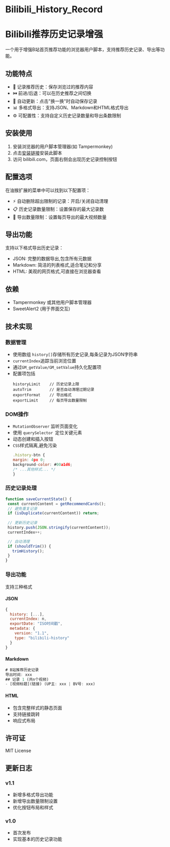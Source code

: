# Bilibili_History_Record
# Bilibili推荐历史记录增强

一个用于增强B站首页推荐功能的浏览器用户脚本，支持推荐历史记录、导出等功能。

## 功能特点

- 📝 记录推荐历史：保存浏览过的推荐内容
- ⏮️ 前进/后退：可以在历史推荐之间切换  
- 🔄 自动更新：点击"换一换"时自动保存记录
- 📊 多格式导出：支持JSON、Markdown和HTML格式导出
- ⚙️ 可配置性：支持自定义历史记录数量和导出条数限制

## 安装使用

1. 安装浏览器的用户脚本管理器(如 Tampermonkey)
2. 点击[安装链接]()安装此脚本
3. 访问 bilibili.com，页面右侧会出现历史记录控制按钮

## 配置选项

在油猴扩展的菜单中可以找到以下配置项：

- ⚡ 自动删除超出限制的记录：开启/关闭自动清理
- 📋 历史记录数量限制：设置保存的最大记录数
- 🔢 导出数量限制：设置每页导出的最大视频数量

## 导出功能

支持以下格式导出历史记录：

- JSON: 完整的数据导出,包含所有元数据
- Markdown: 简洁的列表格式,适合笔记和分享
- HTML: 美观的网页格式,可直接在浏览器查看

## 依赖

- Tampermonkey 或其他用户脚本管理器
- SweetAlert2 (用于界面交互)

## 技术实现
### 数据管理
- 使用数组 `history[]`存储所有历史记录,每条记录为JSON字符串
- `currentIndex`追踪当前浏览位置
- 通过`GM_getValue/GM_setValue`持久化配置项
- 配置项包括
  ```javasccript
  historyLimit    // 历史记录上限
  autoTrim        // 是否自动清理过期记录  
  exportFormat    // 导出格式
  exportLimit     // 每页导出数量限制
  ```
### DOM操作
- `MutationObserver` 监听页面变化
- 使用 `querySelector `定位关键元素
- 动态创建和插入按钮
- `CSS`样式隔离,避免污染
  ```javascript
  .history-btn {
  margin: 4px 0;
  background-color: #00a1d6;
  /* ...其他样式... */
  }
  ```
### 历史记录处理
 ```javascript
function saveCurrentState() {
  const currentContent = getRecommendCards();
  // 避免重复记录
  if (isDuplicate(currentContent)) return;
  
  // 更新历史记录
  history.push(JSON.stringify(currentContent));
  currentIndex++;

  // 自动清理
  if (shouldTrim()) {
    trimHistory();
  }
}
```
### 导出功能
支持三种格式
#### JSON
```javascript
{
  history: [...],
  currentIndex: n,
  exportDate: "ISO时间戳",
  metadata: {
    version: "1.1",
    type: "bilibili-history"
  }
}
```

#### Markdown
```javascript
# B站推荐历史记录
导出时间: xxx
## 记录 1 (共n个视频) 
- [视频标题](链接) (UP主: xxx | BV号: xxx)
```

#### HTML
- 包含完整样式的静态页面
- 支持链接跳转
- 响应式布局

## 许可证

MIT License

## 更新日志

### v1.1
- 新增多格式导出功能
- 新增导出数量限制设置
- 优化按钮布局和样式

### v1.0  
- 首次发布
- 实现基本的历史记录功能
